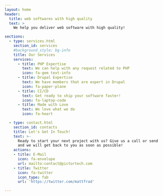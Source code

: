```yaml
---
layout: home
header:
  title: web softwares with high quality
  text: >
    We help you deliver web software with high quality!

sections:
  - type: services.html
    section_id: services
    #background_style: bg-info
    title: Our Services
    services:
      - title: PHP Expertise
        text: We can help with any request related to PHP
        icon: fa-gem text-info
      - title: Drupal Expertise
        text: We have members that are expert in Drupal
        icon: fa-paper-plane
      - title: CI/CD
        text: Get ready to ship your software faster!
        icon: fa-laptop-code
      - title: Made with Love
        text: We love what we do
        icon: fa-heart

  - type: contact.html
    section_id: contacts
    title: Let's Get In Touch!
    text: >-
      Ready to start your next project with us? Give us a call or send us an email
      and we will get back to you as soon as possible!
    actions:
    - title: E-Mail
      icon: fa-envelope
      url: mailto:contact@pictortech.com
    - title: Twitter
      icon: fa-twitter
      icon_type: fab
      url: 'https://twitter.com/mattfrad'

---
```

